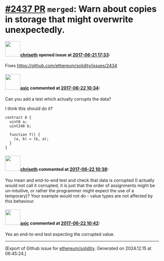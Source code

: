 # [\#2437 PR](https://github.com/ethereum/solidity/pull/2437) `merged`: Warn about copies in storage that might overwrite unexpectedly.

#### <img src="https://avatars.githubusercontent.com/u/9073706?v=4" width="50">[chriseth](https://github.com/chriseth) opened issue at [2017-06-21 17:33](https://github.com/ethereum/solidity/pull/2437):

Fixes https://github.com/ethereum/solidity/issues/2434

#### <img src="https://avatars.githubusercontent.com/u/20340?v=4" width="50">[axic](https://github.com/axic) commented at [2017-06-22 10:34](https://github.com/ethereum/solidity/pull/2437#issuecomment-310342495):

Can you add a test which actually corrupts the data?

I think this should do it?
```
contract A {
  uint8 a;
  uint248 b;

  function f() {
    (a, b) = (b, a);
  }
}
```

#### <img src="https://avatars.githubusercontent.com/u/9073706?v=4" width="50">[chriseth](https://github.com/chriseth) commented at [2017-06-22 10:38](https://github.com/ethereum/solidity/pull/2437#issuecomment-310343369):

You mean and end-to-end test and check that data is corrupted (I actually would not call it corrupted, it is just that the order of assignments might be un-intuitive, or rather the programmer might expect the use of a temporary)? Your example would not do - value types are not affected by this behaviour.

#### <img src="https://avatars.githubusercontent.com/u/20340?v=4" width="50">[axic](https://github.com/axic) commented at [2017-06-22 10:42](https://github.com/ethereum/solidity/pull/2437#issuecomment-310344010):

Yes an end-to-end test expecting the corrupted value.


-------------------------------------------------------------------------------



[Export of Github issue for [ethereum/solidity](https://github.com/ethereum/solidity). Generated on 2024.12.15 at 06:45:24.]
